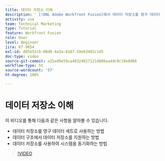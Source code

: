 ```yaml
---
title: 데이터 저장소 이해
description: ' [!DNL Adobe Workfront Fusion]에서 데이터 저장소를 영구 데이터 세트로 사용하는 방법과 데이터 구조에서 데이터 저장소를 지원하는 방법에 대해 알아봅니다.'
activity: use
team: Technical Marketing
type: Tutorial
feature: Workfront Fusion
role: User
level: Beginner
jira: KT-9054
exl-id: d85e52cb-08d0-4a3a-8187-59e63492c1d5
doc-type: video
source-git-commit: a25a49e59ca483246271214886ea4dc9c10e8d66
workflow-type: ht
source-wordcount: '57'
ht-degree: 100%

---
```


# 데이터 저장소 이해

이 비디오를 통해 다음과 같은 사항을 알아볼 수 있습니다.

* 데이터 저장소를 영구 데이터 세트로 사용하는 방법
* 데이터 구조에서 데이터 저장소를 지원하는 방법
* 데이터 저장소를 사용하여 시스템을 동기화하는 방법

>[!VIDEO](https://video.tv.adobe.com/v/335295/?quality=12&learn=on)
